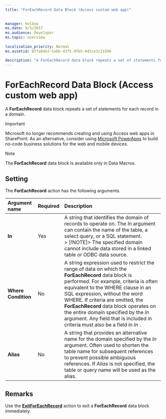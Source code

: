 ```yaml
---
title: "ForEachRecord Data Block (Access custom web app)"
 
 
manager: kelbow
ms.date: 9/5/2017
ms.audience: Developer
ms.topic: overview
  
localization_priority: Normal
ms.assetid: 8ffa0de2-5abb-4375-9fb5-042ce3c21506

description: "A ForEachRecord data block repeats a set of statements for each record in a domain."
---
```


# ForEachRecord Data Block (Access custom web app)

A **ForEachRecord** data block repeats a set of statements for each record in a domain. 
  
> [!IMPORTANT]
> Microsoft no longer recommends creating and using Access web apps in SharePoint. As an alternative, consider using [Microsoft PowerApps](https://powerapps.microsoft.com/en-us/) to build no-code business solutions for the web and mobile devices. 
  
> [!NOTE]
> The **ForEachRecord** data block is available only in Data Macros. 
  
## Setting

The **ForEachRecord** action has the following arguments. 
  
|**Argument name**|**Required**|**Description**|
|:-----|:-----|:-----|
|**In** <br/> |Yes  <br/> |A string that identifies the domain of records to operate on. The  *In*  argument can contain the name of the table, a select query, or a SQL statement.  <br/> > [!NOTE]> The specified domain cannot include data stored in a linked table or ODBC data source.           |
|**Where Condition** <br/> |No  <br/> |A string expression used to restrict the range of data on which the **ForEachRecord** data block is performed. For example, criteria is often equivalent to the WHERE clause in an SQL expression, without the word WHERE. If criteria are omitted, the **ForEachRecord** data block operates on the entire domain specified by the  *In*  argument. Any field that is included in criteria must also be a field in  *In*  .  <br/> |
|**Alias** <br/> |No  <br/> |A string that provides an alternative name for the domain specified by the  *In*  argument. Often used to shorten the table name for subsequent references to prevent possible ambiguous references. If  *Alias*  is not specified, the table or query name will be used as the alias.  <br/> |
   
## Remarks

Use the **[ExitForEachRecord](exitforeachrecord-macro-action-access-custom-web-app.md)** action to exit a **ForEachRecord** data block immediately. 
  

